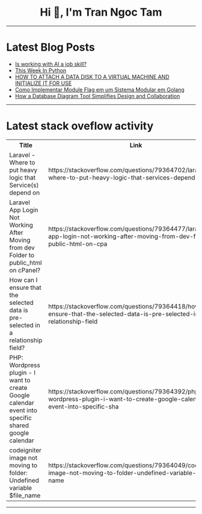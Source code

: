 <h1 align="center">Hi 👋, I'm Tran Ngoc Tam</h1>

---

# Latest Blog Posts 
<!-- BLOG-POST-LIST:START -->
- [Is working with AI a job skill?](https://dev.to/ben/is-working-with-ai-a-job-skill-5an2)
- [This Week In Python](https://dev.to/bascodes/this-week-in-python-4352)
- [HOW TO ATTACH A DATA DISK TO A VIRTUAL MACHINE AND INITIALIZE IT FOR USE](https://dev.to/kadekade/how-to-attach-a-data-disk-to-a-virtual-machine-and-initialize-it-for-use-31j0)
- [Como Implementar Module Flag em um Sistema Modular em Golang](https://dev.to/ortizdavid/como-implementar-module-flag-em-um-sistema-modular-em-golang-13bh)
- [How a Database Diagram Tool Simplifies Design and Collaboration](https://dev.to/roxana_haidiner/how-a-database-diagram-tool-simplifies-design-and-collaboration-52g9)
<!-- BLOG-POST-LIST:END -->

---

# Latest stack oveflow activity
<table>
  <tr><th>Title</th><th>Link</th></tr>
  <!-- STACKOVERFLOW:START --><tr><td>Laravel - Where to put heavy logic that Service&lpar;s&rpar; depend on</td><td>https://stackoverflow.com/questions/79364702/laravel-where-to-put-heavy-logic-that-services-depend-on</td></tr><tr><td>Laravel App Login Not Working After Moving from dev Folder to public_html on cPanel?</td><td>https://stackoverflow.com/questions/79364477/laravel-app-login-not-working-after-moving-from-dev-folder-to-public-html-on-cpa</td></tr><tr><td>How can I ensure that the selected data is pre-selected in a relationship field?</td><td>https://stackoverflow.com/questions/79364418/how-can-i-ensure-that-the-selected-data-is-pre-selected-in-a-relationship-field</td></tr><tr><td>PHP: Wordpress plugin - I want to create Google calendar event into specific shared google calendar</td><td>https://stackoverflow.com/questions/79364392/php-wordpress-plugin-i-want-to-create-google-calendar-event-into-specific-sha</td></tr><tr><td>codeigniter image not moving to folder: Undefined variable $file_name</td><td>https://stackoverflow.com/questions/79364049/codeigniter-image-not-moving-to-folder-undefined-variable-file-name</td></tr><!-- STACKOVERFLOW:END -->
</table>

---


